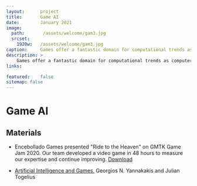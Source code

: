 ```yaml
---
layout:      project
title:       Game AI
date:        January 2021
image:
  path:       /assets/welcome/gam3.jpg
  srcset:
    1920w:   /assets/welcome/gam3.jpg
caption:     Games offer a fantastic domain for computational trends as computer graphics, design patters, optimization, and, undoubtedly artificial intelligence.
description: >
    Games offer a fantastic domain for computational trends as computer graphics, design patters, optimization, and, undoubtedly artificial intelligence.
links:

featured:    false
sitemap: false
---
```


# Game AI

## Materials

* Encebollado Games presented "Ride to the Heaven" on GMTK Game Jam 2020. Our team developed a video game in 48 hours to measure our expertise and continue improving. [Download](https://encebolladogames.itch.io/ride-to-the-heaven?fbclid=IwAR3OTWOWFRPip-8abshU9oIXrqp6dThgPnr12gQ6ZCBBPp4AgxeNTjO3xWI)

* [Artificial Intelligence and Games.](https://www.springer.com/gp/book/9783319635187) Georgios N. Yannakakis and Julian Togelius
